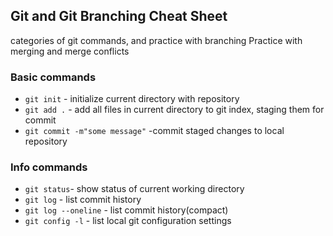 ##  Git and Git Branching Cheat Sheet

categories of git  commands, and practice with branching
Practice with  merging and merge conflicts

### Basic commands
* `git init` - initialize current directory with repository
* `git add .` - add all files in current directory to git index, staging them for  commit
* `git commit -m"some message"` -commit  staged  changes to local repository

### Info commands
* `git status`- show status of current working directory
* `git log` - list commit history
* `git log --oneline` - list commit history(compact)
* `git config -l` - list local git configuration  settings

